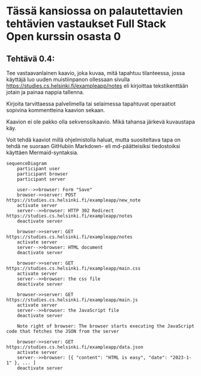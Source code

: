 # Tässä kansiossa on palautettavien tehtävien vastaukset Full Stack Open kurssin osasta 0

## Tehtävä 0.4:

Tee vastaavanlainen kaavio, joka kuvaa, mitä tapahtuu tilanteessa, jossa käyttäjä luo uuden muistiinpanon ollessaan sivulla https://studies.cs.helsinki.fi/exampleapp/notes eli kirjoittaa tekstikenttään jotain ja painaa nappia tallenna.

Kirjoita tarvittaessa palvelimella tai selaimessa tapahtuvat operaatiot sopivina kommentteina kaavion sekaan.

Kaavion ei ole pakko olla sekvenssikaavio. Mikä tahansa järkevä kuvaustapa käy.

Voit tehdä kaaviot millä ohjelmistolla haluat, mutta suositeltava tapa on tehdä ne suoraan GitHubiin Markdown- eli md-päätteisiksi tiedostoiksi käyttäen Mermaid-syntaksia.

```mermaid
sequenceDiagram
    participant user
    participant browser
    participant server

    user-->>browser: Form "Save"
    browser->>server: POST https://studies.cs.helsinki.fi/exampleapp/new_note
    activate server
    server-->>browser: HTTP 302 Redirect https://studies.cs.helsinki.fi/exampleapp/notes
    deactivate server

    browser->>server: GET https://studies.cs.helsinki.fi/exampleapp/notes
    activate server
    server-->>browser: HTML document
    deactivate server
    
    browser->>server: GET https://studies.cs.helsinki.fi/exampleapp/main.css
    activate server
    server-->>browser: the css file
    deactivate server
    
    browser->>server: GET https://studies.cs.helsinki.fi/exampleapp/main.js
    activate server
    server-->>browser: the JavaScript file
    deactivate server

    Note right of browser: The browser starts executing the JavaScript code that fetches the JSON from the server
    
    browser->>server: GET https://studies.cs.helsinki.fi/exampleapp/data.json
    activate server
    server-->>browser: [{ "content": "HTML is easy", "date": "2023-1-1" }, ... ]
    deactivate server    
```
